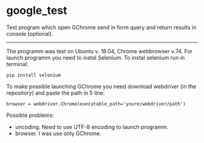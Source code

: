 # google_test
Test program which open GChrome send in form query and return results in console (optional).
***
The programm was test on Ubuntu v. 18.04, Chrome webbrowser v.74.
For launch programm you need to instal Selenium. 
To instal selenium run in terminal:

    pip install selenium

To make possible launching GChrome you need download webdriver (in the repository) and paste the path in 5 line:

    browser = webdriver.Chrome(executable_path='youre/webdriver/path')

Possible problems:
- uncoding. Need to use UTF-8 encoding to launch programm.
- browser. I was use only GChrome.
